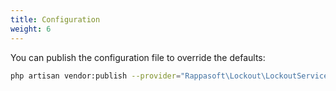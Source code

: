 ```yaml
---
title: Configuration
weight: 6
---
```


You can publish the configuration file to override the defaults:

``` bash
php artisan vendor:publish --provider="Rappasoft\Lockout\LockoutServiceProvider"
```
